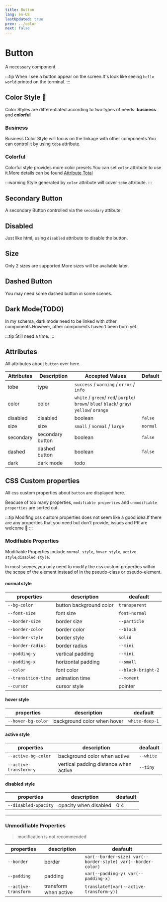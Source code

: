 ```yaml
---
title: Button
lang: en-US
lastUpdated: true
prev: ../color
next: false
---
```


# Button

A necessary component.

:::tip
When I see a button appear on the screen.It's look like seeing `hello world` printed on the terminal.
:::

## Color Style 🎨

Color Styles are differentiated according to two types of needs: **business** and **colorful**

### Business

Business Color Style will focus on the linkage with other components.You can control it by using `tobe` attribute.

<demo src="../../.vuepress/components/button/ButtonTobe.vue" title="Works well despite the fixed color." />

### Colorful

Colorful style provides more color presets.You can set `color` attribute to use it.More details can be found [Attribute Total](./#Attributes)

<demo src="../../.vuepress/components/button/ButtonColor.vue" title="The world is not black or white."/>

:::warning
Style generated by `color` attribute will cover `tobe` attribute.
:::

## Secondary Button

A secondary Button controlled via the `secondary` attibute.

<demo src="../../.vuepress/components/button/ButtonSecondary.vue" title="Secondary buttons sometimes are necessary." />

## Disabled

Just like html, using `disabled` attribute to disable the button.

<demo src="../../.vuepress/components/button/ButtonDisabled.vue" title="This equipment has too low durability to be used." />

## Size

Only 2 sizes are supported.More sizes will be avaliable later.

<demo src="../../.vuepress/components/button/ButtonSize.vue" title="There are always some big kids and some little kids in a classroom." />

## Dashed Button

You may need some dashed button in some scenes.

<demo src="../../.vuepress/components/button/ButtonDashed.vue" />

## Dark Mode(TODO)

In my schema, dark mode need to be linked with other components.However, other components haven't been born yet.

:::tip
Still need a time.
:::

## Attributes

All attributes about `button` over here.

| Attributes | Description      | Accepted Values                                                                          | Default  |
| ---------- | ---------------- | ---------------------------------------------------------------------------------------- | -------- |
| tobe       | type             | `success` / `warning` / `error` / `info`                                                 |          |
| color      | color            | `white` / `green`/ `red`/ `purple`/ `brown`/ `blue`/ `black`/ `gray`/ `yellow`/ `orange` |          |
| disabled   | disabled         | boolean                                                                                  | `false`  |
| size       | size             | `small` / `normal` / `large`                                                             | `normal` |
| secondary  | secondary button | boolean                                                                                  | `false`  |
| dashed     | dashed button    | boolean                                                                                  | `false`  |
| dark       | dark mode        | todo                                                                                     |          |

## CSS Custom properties

All css custom properties about `button` are displayed here.

Beacuse of too many properties, `modifiable properties` and `unmodifiable properties` are sorted out.

:::tip
Modifing css custom properties does not seem like a good idea.If there are any properties that you need but don't provide, issues and PR are welcome 👏
:::

### Modifiable Properties

Modifiable Properties include `normal style`, `hover style`, `active style`,`disabled style`.

In most scenes,you only need to modify the css custom properties within the scope of the element instead of in the pseudo-class or pseudo-element.

#### normal style

| properties          | description             | deafault           |
| ------------------- | ----------------------- | ------------------ |
| `--bg-color`        | button background color | `transparent`      |
| `--font-size`       | font size               | `font-normal`      |
| `--border-size`     | border size             | `--particle`       |
| `--border-color`    | border color            | `--black`          |
| `--border-style`    | border style            | `solid`            |
| `--border-radius`   | border radius           | `--mini`           |
| `--padding-y`       | vertical padding        | `--mini`           |
| `--padding-x`       | horizontal padding      | `--small`          |
| `--color`           | font color              | `--black-bright-2` |
| `--transition-time` | animation time          | `--moment`         |
| `--cursor`          | cursor style            | pointer            |

#### hover style

| properties         | description                 | deafault       |
| ------------------ | --------------------------- | -------------- |
| `--hover-bg-color` | background color when hover | `white-deep-1` |

#### active style

| properties             | description                           | deafault  |
| ---------------------- | ------------------------------------- | --------- |
| `--active-bg-color`    | background color when active          | `--white` |
| `--active-transform-y` | vertical padding distance when active | `--tiny`  |

#### disabled style

| properties           | description           | deafault |
| -------------------- | --------------------- | -------- |
| `--disabled-opacity` | opacity when disabled | 0.4      |

---

### Unmodifiable Properties

> modification is not recommended

| properties           | description           | deafault                                                     |
| -------------------- | --------------------- | ------------------------------------------------------------ |
| `--border`           | border                | `var(--border-size) var(--border-style) var(--border-color)` |
| `--padding`          | padding               | `var(--padding-y) var(--padding-x)`                          |
| `--active-transform` | transform when active | `translateY(var(--active-transform-y))`                      |
